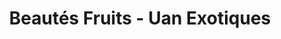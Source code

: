 ---
title: "Beautés Fruits - Uan Exotiques"
url: /chelles/beautes-fruits-uan-exotiques/
shop: légumes
---